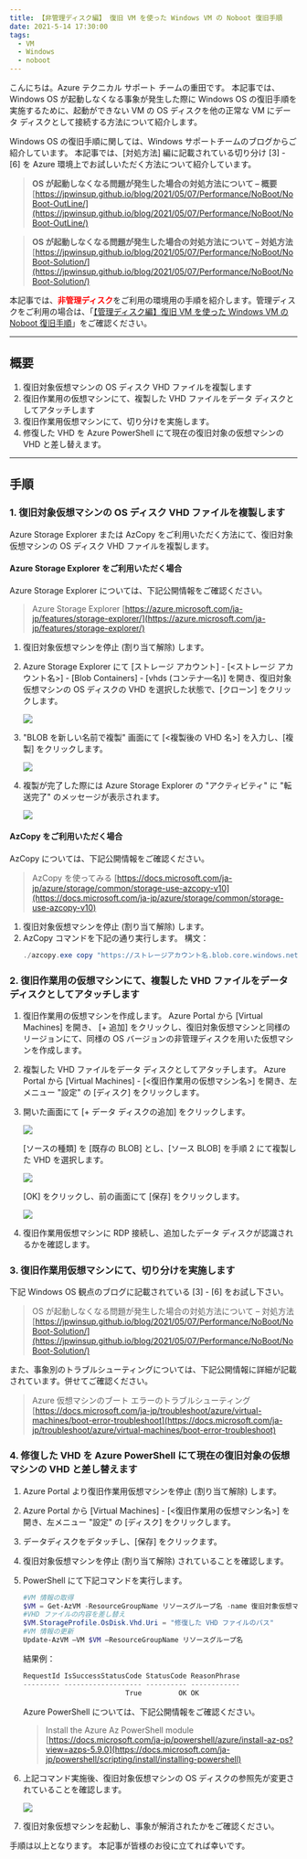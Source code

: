 ```yaml
---
title: 【非管理ディスク編】 復旧 VM を使った Windows VM の Noboot 復旧手順
date: 2021-5-14 17:30:00
tags:
  - VM
  - Windows
  - noboot
---
```


こんにちは。Azure テクニカル サポート チームの重田です。 
本記事では、Windows OS が起動しなくなる事象が発生した際に Windows OS の復旧手順を実施するために、起動ができない VM の OS ディスクを他の正常な VM にデータ ディスクとして接続する方法について紹介します。

<!-- more -->

Windows OS の復旧手順に関しては、Windows サポートチームのブログからご紹介しています。
本記事では、[対処方法] 編に記載されている切り分け [3] - [6] を Azure 環境上でお試しいただく方法について紹介しています。

> **OS が起動しなくなる問題が発生した場合の対処方法について – 概要**
> [https://jpwinsup.github.io/blog/2021/05/07/Performance/NoBoot/NoBoot-OutLine/](https://jpwinsup.github.io/blog/2021/05/07/Performance/NoBoot/NoBoot-OutLine/)

> **OS が起動しなくなる問題が発生した場合の対処方法について – 対処方法**
> [https://jpwinsup.github.io/blog/2021/05/07/Performance/NoBoot/NoBoot-Solution/](https://jpwinsup.github.io/blog/2021/05/07/Performance/NoBoot/NoBoot-Solution/)


本記事では、<span style="color:red;">**非管理ディスク**</span>をご利用の環境用の手順を紹介します。管理ディスクをご利用の場合は、「[【管理ディスク編】復旧 VM を使った Windows VM の Noboot 復旧手順](https://jpaztech.github.io/blog/vm/noboot-recovery-managed-disk/)」をご確認ください。

<hr>

## 概要
1. 復旧対象仮想マシンの OS ディスク VHD ファイルを複製します
2. 復旧作業用の仮想マシンにて、複製した VHD ファイルをデータ ディスクとしてアタッチします
3. 復旧作業用仮想マシンにて、切り分けを実施します。
4. 修復した VHD を Azure PowerShell にて現在の復旧対象の仮想マシンの VHD と差し替えます。

<hr>

## 手順

### 1. 復旧対象仮想マシンの OS ディスク VHD ファイルを複製します

Azure Storage Explorer または AzCopy をご利用いただく方法にて、復旧対象仮想マシンの OS ディスク VHD ファイルを複製します。
　
#### Azure Storage Explorer をご利用いただく場合

Azure Storage Explorer については、下記公開情報をご確認ください。
> Azure Storage Explorer
> [https://azure.microsoft.com/ja-jp/features/storage-explorer/](https://azure.microsoft.com/ja-jp/features/storage-explorer/)

1. 復旧対象仮想マシンを停止 (割り当て解除) します。
2. Azure Storage Explorer にて [ストレージ アカウント] - [<ストレージ アカウント名>] - [Blob Containers] - [vhds (コンテナ―名)] を開き、復旧対象仮想マシンの OS ディスクの VHD を選択した状態で、[クローン] をクリックします。

   ![](./noboot-recovery-unmanaged-disk/1.png)

3. "BLOB を新しい名前で複製" 画面にて [<複製後の VHD 名>] を入力し、[複製] をクリックします。

   ![](./noboot-recovery-unmanaged-disk/2.png)

4. 複製が完了した際には Azure Storage Explorer の "アクティビティ" に "転送完了" のメッセージが表示されます。

   ![](./noboot-recovery-unmanaged-disk/3.png)

#### AzCopy をご利用いただく場合

AzCopy については、下記公開情報をご確認ください。

> AzCopy を使ってみる
> [https://docs.microsoft.com/ja-jp/azure/storage/common/storage-use-azcopy-v10](https://docs.microsoft.com/ja-jp/azure/storage/common/storage-use-azcopy-v10)


1. 復旧対象仮想マシンを停止 (割り当て解除) します。
2. AzCopy コマンドを下記の通り実行します。
   構文：
   ```PowerShell
   ./azcopy.exe copy "https://ストレージアカウント名.blob.core.windows.net/vhds/複製元のディスク名.vhd?SAS" "https://ストレージアカウント名.blob.core.windows.net/vhds/複製後のディスク名.vhd?SAS" --overwrite=prompt --s2s-preserve-access-tier=false --recursive
   ```

### 2. 復旧作業用の仮想マシンにて、複製した VHD ファイルをデータ ディスクとしてアタッチします

1. 復旧作業用の仮想マシンを作成します。
   Azure Portal から [Virtual Machines] を開き、 [+ 追加] をクリックし、復旧対象仮想マシンと同様のリージョンにて、同様の OS バージョンの非管理ディスクを用いた仮想マシンを作成します。
2. 複製した VHD ファイルをデータ ディスクとしてアタッチします。
   Azure Portal から [Virtual Machines] - [<復旧作業用の仮想マシン名>] を開き、左メニュー "設定" の [ディスク] をクリックします。
3. 開いた画面にて [+ データ ディスクの追加] をクリックします。

   ![](./noboot-recovery-unmanaged-disk/4.png)

   [ソースの種類] を [既存の BLOB] とし、[ソース BLOB] を手順 2 にて複製した VHD を選択します。

   ![](./noboot-recovery-unmanaged-disk/5.png)

   [OK] をクリックし、前の画面にて [保存] をクリックします。

   ![](./noboot-recovery-unmsanaged-disk/6.png)

4. 復旧作業用仮想マシンに RDP 接続し、追加したデータ ディスクが認識されるかを確認します。
 
### 3. 復旧作業用仮想マシンにて、切り分けを実施します

下記 Windows OS 観点のブログに記載されている [3] - [6] をお試し下さい。

> OS が起動しなくなる問題が発生した場合の対処方法について – 対処方法
> [https://jpwinsup.github.io/blog/2021/05/07/Performance/NoBoot/NoBoot-Solution/](https://jpwinsup.github.io/blog/2021/05/07/Performance/NoBoot/NoBoot-Solution/)

また、事象別のトラブルシューティングについては、下記公開情報に詳細が記載されています。併せてご確認ください。

> Azure 仮想マシンのブート エラーのトラブルシューティング
> [https://docs.microsoft.com/ja-jp/troubleshoot/azure/virtual-machines/boot-error-troubleshoot](https://docs.microsoft.com/ja-jp/troubleshoot/azure/virtual-machines/boot-error-troubleshoot)

### 4. 修復した VHD を Azure PowerShell にて現在の復旧対象の仮想マシンの VHD と差し替えます

1. Azure Portal より復旧作業用仮想マシンを停止 (割り当て解除) します。
2. Azure Portal から [Virtual Machines] - [<復旧作業用の仮想マシン名>] を開き、左メニュー "設定" の [ディスク] をクリックします。
3. データディスクをデタッチし、[保存] をクリックます。
4. 復旧対象仮想マシンを停止 (割り当て解除) されていることを確認します。

5. PowerShell にて下記コマンドを実行します。
   ```PowerShell
   #VM 情報の取得
   $VM = Get-AzVM -ResourceGroupName リソースグループ名 -name 復旧対象仮想マシン名
   #VHD ファイルの内容を差し替え
   $VM.StorageProfile.OsDisk.Vhd.Uri = "修復した VHD ファイルのパス"
   #VM 情報の更新
   Update-AzVM –VM $VM –ResourceGroupName リソースグループ名
   ```
   結果例：
   ```PowerShell
   RequestId IsSuccessStatusCode StatusCode ReasonPhrase
   --------- ------------------- ---------- ------------
                            True         OK OK
   ```

   Azure PowerShell については、下記公開情報をご確認ください。

   > Install the Azure Az PowerShell module
   > [https://docs.microsoft.com/ja-jp/powershell/azure/install-az-ps?view=azps-5.9.0](https://docs.microsoft.com/ja-jp/powershell/scripting/install/installing-powershell)

6. 上記コマンド実施後、復旧対象仮想マシンの OS ディスクの参照先が変更されていることを確認します。

   ![](./noboot-recovery-unmanaged-disk/7.png)

7. 復旧対象仮想マシンを起動し、事象が解消されたかをご確認ください。

手順は以上となります。
本記事が皆様のお役に立てれば幸いです。